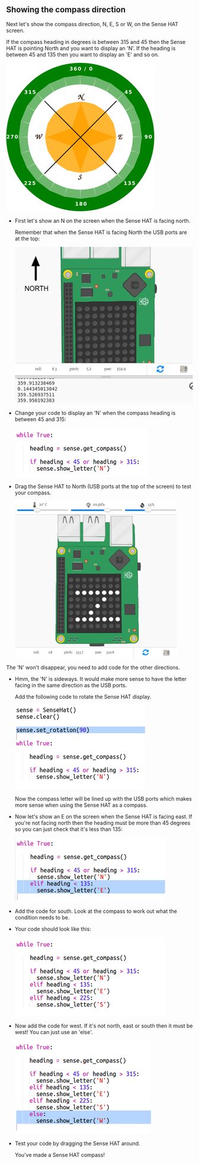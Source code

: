 ## Showing the compass direction

Next let's show the compass direction, N, E, S or W, on the Sense HAT screen.

If the compass heading in degrees is between 315 and 45 then the Sense HAT is pointing North and you want to display an 'N'. If the heading is between 45 and 135 then you want to display an 'E' and so on.

![screenshot](images/compass-quadrants.png)




+ First let's show an N on the screen when the Sense HAT is facing north.

    Remember that when the Sense HAT is facing North the USB ports are at the top:

    ![screenshot](images/compass-north.png)

+ Change your code to display an 'N' when the compass heading is between 45 and 315:

    ![screenshot](images/compass-north-code.png)

+ Drag the Sense HAT to North (USB ports at the top of the screen) to test your compass.

    ![screenshot](images/compass-north-test.png)

The 'N' won't disappear, you need to add code for the other directions.

+ Hmm, the 'N' is sideways. It would make more sense to have the letter facing in the same direction as the USB ports.

    Add the following code to rotate the Sense HAT display.

    ![screenshot](images/compass-rotate.png)

    Now the compass letter will be lined up with the USB ports which makes more sense when using the Sense HAT as a compass.

+ Now let's show an E on the screen when the Sense HAT is facing east. If you're not facing north then the heading must be more than 45 degrees so you can just check that it's less than 135:

    ![screenshot](images/compass-east-code.png)

+ Add the code for south. Look at the compass to work out what the condition needs to be.

+ Your code should look like this:

    ![screenshot](images/compass-south-code.png)

+ Now add the code for west. If it's not north, east or south then it must be west! You can just use an 'else'.

    ![screenshot](images/compass-west-code.png)

+ Test your code by dragging the Sense HAT around.

    You've made a Sense HAT compass!



